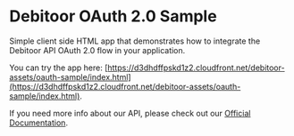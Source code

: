 # Debitoor OAuth 2.0 Sample
Simple client side HTML app that demonstrates how to integrate the Debitoor API OAuth 2.0 flow in your application.

You can try the app here: [https://d3dhdffpskd1z2.cloudfront.net/debitoor-assets/oauth-sample/index.html](https://d3dhdffpskd1z2.cloudfront.net/debitoor-assets/oauth-sample/index.html).

If you need more info about our API, please check out our [Official Documentation](https://developers.debitoor.com).
